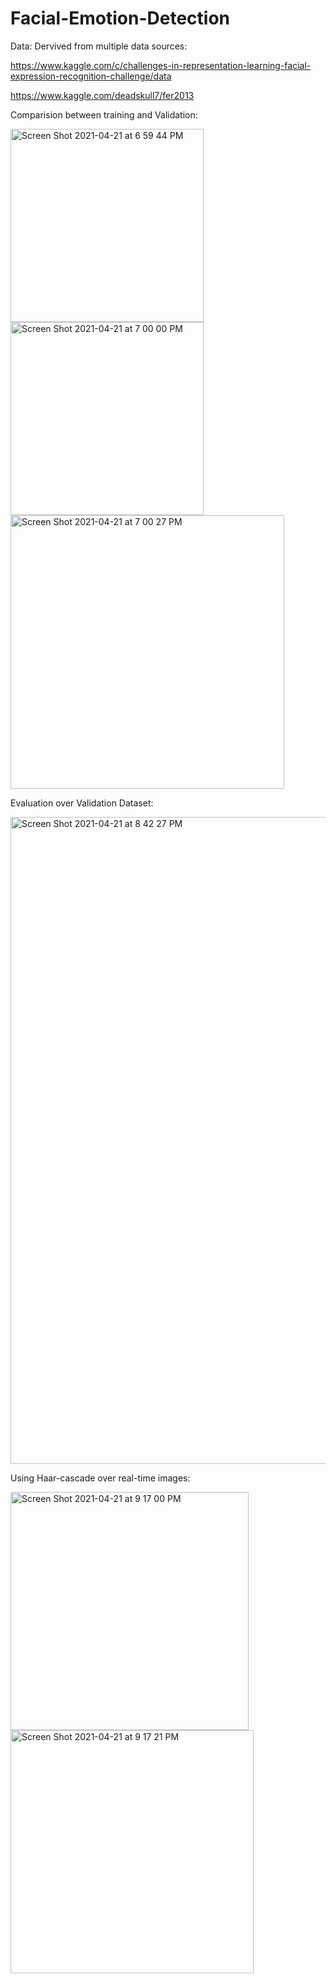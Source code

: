 # Facial-Emotion-Detection

Data:
Dervived from multiple data sources:

https://www.kaggle.com/c/challenges-in-representation-learning-facial-expression-recognition-challenge/data

https://www.kaggle.com/deadskull7/fer2013

Comparision between training and Validation:

<img width="309" alt="Screen Shot 2021-04-21 at 6 59 44 PM" src="https://user-images.githubusercontent.com/47679090/117906202-77d7a780-b2a2-11eb-9d60-a18ea7077542.png">

<img width="309" alt="Screen Shot 2021-04-21 at 7 00 00 PM" src="https://user-images.githubusercontent.com/47679090/117906203-77d7a780-b2a2-11eb-9c17-53515fbbc96c.png">

<img width="438" alt="Screen Shot 2021-04-21 at 7 00 27 PM" src="https://user-images.githubusercontent.com/47679090/117906204-77d7a780-b2a2-11eb-8006-14dc2d074da0.png">

Evaluation over Validation Dataset:

<img width="1035" alt="Screen Shot 2021-04-21 at 8 42 27 PM" src="https://user-images.githubusercontent.com/47679090/117906206-78703e00-b2a2-11eb-8029-b1a804d0b786.png">

Using Haar-cascade over real-time images:

<img width="381" alt="Screen Shot 2021-04-21 at 9 17 00 PM" src="https://user-images.githubusercontent.com/47679090/117906207-78703e00-b2a2-11eb-8075-ccdcf3f589a5.png">

<img width="389" alt="Screen Shot 2021-04-21 at 9 17 21 PM" src="https://user-images.githubusercontent.com/47679090/117906208-78703e00-b2a2-11eb-8fec-ecfebd01d7db.png">
